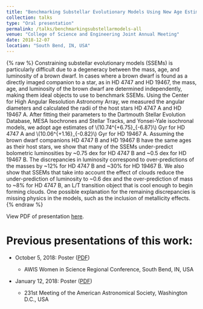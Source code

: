 ```yaml
---
title: "Benchmarking Substellar Evolutionary Models Using New Age Estimates for HD 4747 B and HD 19467 B"
collection: talks
type: "Oral presentation"
permalink: /talks/benchmarkingsubstellarmodels-all
venue: "College of Science and Engineering Joint Annual Meeting"
date: 2018-12-07
location: "South Bend, IN, USA"
---
```


{% raw %}
Constraining substellar evolutionary models (SSEMs) is particularly difficult due to a degeneracy between the mass, age, and luminosity of a brown dwarf. In cases where a brown dwarf is found as a directly imaged companion to a star, as in HD 4747 and HD 19467, the mass, age, and luminosity of the brown dwarf are determined independently, making them ideal objects to use to benchmark SSEMs.
Using the Center for High Angular Resolution Astronomy Array, we measured the angular diameters and calculated the radii of the host stars HD 4747 A and HD 19467 A. After fitting their parameters to the Dartmouth Stellar Evolution Database, MESA Isochrones and Stellar Tracks, and Yonsei-Yale isochronal models, we adopt age estimates of \\(10.74^{+6.75}\_{-6.87}\\) Gyr for HD 4747 A and \\(10.06^{+1.16}\_{-0.82}\\) Gyr for HD 19467 A.
Assuming the brown dwarf companions HD 4747 B and HD 19467 B have the same ages as their host stars, we show that many of the SSEMs under-predict bolometric luminosities by ~0.75 dex for HD 4747 B and ~0.5 dex for HD 19467 B. The discrepancies in luminosity correspond to over-predictions of the masses by ~12% for HD 4747 B and ~30% for HD 19467 B. We also show that SSEMs that take into account the effect of clouds reduce the under-prediction of luminosity to ~0.6 dex and the over-prediction of mass to ~8% for HD 4747 B, an L/T transition object that is cool enough to begin forming clouds. One possible explanation for the remaining discrepancies is missing physics in the models, such as the inclusion of metallicity effects.
{% endraw %}

View PDF of presentation [here](https://charlottewood.me/files/talk_cosejam2018.pdf).

Previous presentations of this work:
======
* October 5, 2018: Poster ([PDF](https://charlottewood.me/files/poster_awis2018.pdf))
  * AWIS Women in Science Regional Conference, South Bend, IN, USA

* January 12, 2018: Poster ([PDF](https://charlottewood.me/files/poster_aas2018.pdf))
  * 231st Meeting of the American Astronomical Society, Washington D.C., USA
